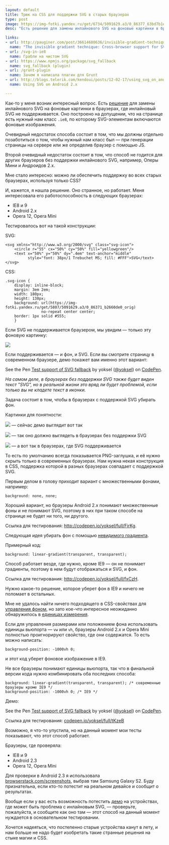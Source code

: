```yaml
---
layout: default
title: Трюк на CSS для поддержки SVG в старых браузерах
type: post
image: https://img-fotki.yandex.ru/get/6734/5091629.a3/0_86377_63bd7b1e_orig
desc: "Есть решение для замены инлайнового SVG на фоновые картинки в браузерах, где инлайновый SVG не поддерживается. Оно построено на допущении, что на странице есть нужный нам класс .ie8, по которому SVG-элементам включаются фоновые изображения. Мне стало интересно: можно ли обеспечить поддержку способа во всех старых браузерах, используя только CSS?"

links:
- url: http://pauginer.com/post/36614680636/invisible-gradient-technique
  name: "The invisible gradient technique: Cross-browser support for SVG (with image fallback) using CSS"
- url: /svg-in-ie8
  name: Грабли на чистом SVG
- url: https://www.npmjs.org/package/svg_fallback
  name: svg_fallback (plugin)
- url: /grunt-plugin
  name: Зачем я написала плагин для Grunt
- url: http://blogs.telerik.com/kendoui/posts/12-02-17/using_svg_on_android_2_x_and_kendo_ui_dataviz
  name: Using SVG on Android 2.x

---
```

Как-то у меня возник интересный вопрос. Есть <a href="https://www.npmjs.org/package/svg_fallback">решение</a> для замены инлайнового SVG на фоновые картинки в браузерах, где инлайновый SVG не поддерживается. Оно построено на допущении, что на странице есть нужный нам класс <code>.ie8</code>, по которому SVG-элементам включаются фоновые изображения.

Очевидный недостаток способа состоит в том, что мы должны  отдельно позаботиться о том, чтобы нужный нам класс был — при генерации страницы на сервере или же определив браузер с помощью JS.

<!--more-->

Второй очевидный недостаток состоит в том, что способ не годится для других браузеров без поддержки инлайнового SVG, например, Оперы Мини и Андроидов 2.x.

Мне стало интересно: можно ли обеспечить поддержку во всех старых браузерах, используя только CSS?

И, кажется, я нашла решение. Оно странное, но работает. Меня интересовала его работоспособность в следующих браузерах:

* IE8 и 9
* Android 2.x
* Opera 12, Opera Mini

Тестировалось вот на такой конструкции:

 SVG:

<pre><code class="language-markup">&lt;svg xmlns="http://www.w3.org/2000/svg" class="svg-icon">
    &lt;circle r="55" cx="50%" cy="50%" fill="yellowgreen"/>
    &lt;text x="50%" y="50%" dy=".4em" text-anchor="middle"
          style="font: 38px/1 Trebuchet MS; fill: #FFF">SVG&lt;/text>
&lt;/svg></code></pre>

CSS:

<pre><code class="language-css">.svg-icon {
    display: inline-block;
    margin: 3em 2em;
    width: 180px;
    height: 130px;
    background: url(https://img-fotki.yandex.ru/get/5807/5091629.a3/0_86371_b2660de0_orig)
                no-repeat center center;
    border: 1px solid #555;
    }</code></pre>

Если SVG не поддерживается браузером, мы увидим — только эту фоновую картинку:

<img src="https://img-fotki.yandex.ru/get/5807/5091629.a3/0_86371_b2660de0_orig"/>

Если поддерживается — и фон, и SVG. Если вы смотрите страницу в современном браузере, демо покажет вам именно этот вариант:

<p data-height="268" data-theme-id="4974" data-slug-hash="sbzEp" data-default-tab="result" data-user="yoksel" class='codepen'>See the Pen <a href='http://codepen.io/yoksel/pen/sbzEp/'>Test support of SVG fallback</a> by yoksel (<a href='http://codepen.io/yoksel'>@yoksel</a>) on <a href='http://codepen.io'>CodePen</a>.</p>
<script async src="//assets.codepen.io/assets/embed/ei.js"></script>

<i>На самом деле, в браузерах без поддержки SVG также будет виден текст "SVG", но в реальной жизни это вряд ли будет проблемой, если только вы не кладете текст в иконки.</i>

Задача состоит в том, чтобы в браузерах с поддержкой SVG убирать фон.

Картинки для понятности:

<img src="https://img-fotki.yandex.ru/get/6734/5091629.a3/0_86377_63bd7b1e_orig" class="vlm"/> — сейчас демо выглядит вот так

<img src="https://img-fotki.yandex.ru/get/6828/5091629.a3/0_86372_1655bbc0_orig.png" class="vlm"/> — так оно должно выглядеть в браузерах без поддержки SVG

<img src="https://img-fotki.yandex.ru/get/2914/5091629.a3/0_86378_6105ccc8_orig" class="vlm"/> — а вот так в браузерах, где SVG поддерживается

То есть по умолчанию всегда показывается PNG-заглушка, и её нужно скрыть только в современных браузерах. Нам нужна некая конструкция в CSS, поддержка которой в разных браузерах совпадает с поддержкой SVG.

Первым делом в голову приходит вариант с множественными фонами, например:

<pre><code class="language-css">background: none, none;</code></pre>

Хороший вариант, но браузеры Android 2.x понимают множественные фоны и не понимают SVG, поэтому в них при таком способе на странице не будет ни того, ни другого.

Ссылка для тестирования: <a href="http://codepen.io/yoksel/full/FirKg">http://codepen.io/yoksel/full/FirKg</a>.

Следующая идея убирать фон с помощью <a href="http://pauginer.com/post/36614680636/invisible-gradient-technique">невидимого градиента</a>.

Примерный код:

<pre><code class="language-css">background: linear-gradient(transparent, transparent);</code></pre>

Способ работает везде, где нужно, кроме IE9 — он не понимает градиенты, поэтому в нем будут отображаться и SVG, и фон.

Ссылка для тестирования: <a href="http://codepen.io/yoksel/full/fxCzH">http://codepen.io/yoksel/full/fxCzH</a>.

Нужно какое-то решение, которое уберет фон в IE9 и ничего не поломает в остальных.

Мне не удалось найти ничего подходящего в CSS-свойствах для <a href="http://caniuse.com/#search=background">управления фоном</a>, но зато кое-что интересное неожиданно обнаружилось в <a href="http://caniuse.com/#search=viewport%20units">единицах измерения</a>.

Если для управления размерами или положением фона использовать единицы вьюпорта — <code>vw</code>  или <code>vh</code>, браузеры Android 2.x и Opera Mini полностью проигнорируют свойство, где они содержатся. То есть можно написать:

<pre><code class="language-css">background-position: -1000vh 0;</code></pre>

и этот код уберет фоновое изображение в IE9.

Не все браузеры понимают единицы вьюпорта, так что в финальной версии кода нужно комбинировать оба последних способа:

<pre><code class="language-css">background: linear-gradient(transparent, transparent); /* современные браузеры кроме IE9 */
background-position: -1000vh 0; /* IE9 */</code></pre>

Демо:

<p data-height="268" data-theme-id="4974" data-slug-hash="tKzeB" data-default-tab="result" data-user="yoksel" class='codepen'>See the Pen <a href='http://codepen.io/yoksel/pen/tKzeB/'>Test support of SVG fallback</a> by yoksel (<a href='http://codepen.io/yoksel'>@yoksel</a>) on <a href='http://codepen.io'>CodePen</a>.</p>
<script async src="//assets.codepen.io/assets/embed/ei.js"></script>

Ссылка для тестирования: <a href="http://codepen.io/yoksel/full/tKzeB">codepen.io/yoksel/full/tKzeB</a>

Возможно, я что-то упустила, но на данный момент мои тесты показывают, что этот способ работает.

Браузеры, где проверяла:

* IE8 и 9
* Android 2.3
* Opera 12, Opera Mini

Для проверки в Android 2.3 я использовала <a href="http://www.browserstack.com/screenshots">browserstack.com/screenshots</a>, выбрав там Samsung Galaxy S2. Буду признательна, если кто-то потестит на реальном девайсе и сообщит о результатах.

Вообще если у вас есть возможность потестить <a href="http://codepen.io/yoksel/full/tKzeB">демо</a> на устройствах, где может быть проблема с инлайновым SVG, — проверьте, пожалуйста, и сообщите как оно там — этот способ на данный момент нуждается в основательном тестировании.

Хочется надеяться, что постепенно старые устройства канут в лету, и нам больше не надо будет изобретать такие странные решения на стыке магии и CSS.